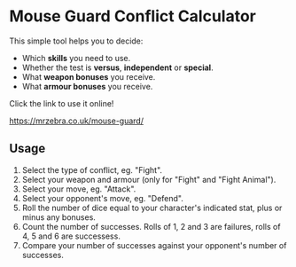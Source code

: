 Mouse Guard Conflict Calculator
===============================

This simple tool helps you to decide:

- Which **skills** you need to use.
- Whether the test is **versus**, **independent** or **special**.
- What **weapon bonuses** you receive.
- What **armour bonuses** you receive.

Click the link to use it online!

https://mrzebra.co.uk/mouse-guard/

Usage
-----

1. Select the type of conflict, eg. "Fight".
2. Select your weapon and armour (only for "Fight" and "Fight Animal").
3. Select your move, eg. "Attack".
4. Select your opponent's move, eg. "Defend".
5. Roll the number of dice equal to your character's indicated stat, plus or minus any bonuses.
6. Count the number of successes. Rolls of 1, 2 and 3 are failures, rolls of 4, 5 and 6 are successess.
7. Compare your number of successes against your opponent's number of successes.
